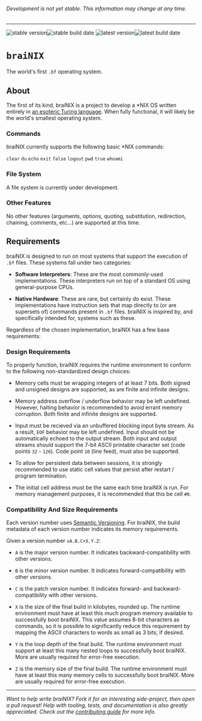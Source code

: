 ###### Development is not yet stable. This information may change at any time.
---

![stable version]![stable build date]
![latest version]![latest build date]

`braiNIX`
=========

The world's first `.bf` operating system.

About
-----

The first of its kind, braiNIX is a project to develop a \*NIX OS written
entirely in [an esoteric Turing language]. When fully functional, it will likely
be the world's smallest operating system.

### Commands

braiNIX currently supports the following basic \*NIX commands:

`clear` `du` `echo` `exit` `false` `logout` `pwd` `true` `whoami`

### File System

A file system is currently under development.

### Other Features

No other features (arguments, options, quoting, substitution, redirection,
chaining, comments, etc...) are supported at this time.


Requirements
------------

braiNIX is designed to run on most systems that support the execution of `.bf`
files. These systems fall under two categories:

- **Software Interpreters**: These are the most commonly-used implementations.
These interpreters run on top of a standard OS using general-purpose CPUs.

- **Native Hardware**: These are rare, but certainly do exist. These
implementations have instruction sets that map directly to (or are supersets of)
commands present in `.bf` files. braiNIX is inspired by, and specifically
intended for, systems such as these.

Regardless of the chosen implementation, braiNIX has a few base requirements:

### Design Requirements

To properly function, braiNIX requires the runtime environment to conform to the
following non-standardized design choices:

- Memory cells must be wrapping integers of at least 7 bits. Both signed and
unsigned designs are supported, as are finite and infinite designs.

- Memory address overflow / underflow behavior may be left undefined. However,
halting behavior is recommended to avoid errant memory corruption. Both finite
and infinite designs are supported.

- Input must be recieved via an unbuffered blocking input byte stream. As a
result, `EOF` behavior may be left undefined. Input should not be automatically
echoed to the output stream. Both input and output streams should support the
7-bit ASCII printable character set (code points `32` - `126`). Code point `10`
(line feed), must also be supported.

- To allow for persistent data between sessions, it is strongly recommended to
use static cell values that persist after restart / program termination.

- The initial cell address must be the same each time braiNIX is run. For memory
management purposes, it is recommended that this be cell `#0`.

### Compatibility And Size Requirements

Each version number uses [Semantic Versioning]. For braiNIX, the build metadata
of each version number indicates its memory requirements.

Given a version number `vA.B.C+X.Y.Z`:

- `A` is the major version number. It indicates backward-compatibility with
  other versions.

- `B` is the minor version number. It indicates forward-compatibility with
  other versions.

- `C` is the patch version number. It indicates forward- and
  backward-compatibility with other versions.

- `X` is the size of the final build in kilobytes, rounded up. The runtime
  environment must have at least this much program memory available to
  successfully boot braiNIX. This value assumes 8-bit characters as commands,
  so it is possible to significantly reduce this requirement by mapping the
  ASCII characters to words as small as 3 bits, if desired.

- `Y` is the loop depth of the final build. The runtime environment must support
  at least this many nested loops to successfully boot braiNIX. More are usually
  required for error-free execution.

- `Z` is the memory size of the final build. The runtime environment must have
  at least this many memory cells to successfully boot braiNIX. More are usually
  required for error-free execution.

--------------------------------------------------------------------------------

_Want to help write braiNIX? Fork it for an interesting side-project, then open
a pull request! Help with tooling, tests, and documentation is also greatly
appreciated. Check out the [contributing guide] for more info._

[stable version]:
https://img.shields.io/github/release/brandtbucher/brainix.svg?style=for-the-badge&label=stable

[stable build date]:
https://img.shields.io/github/release-date/brandtbucher/brainix.svg?style=for-the-badge&label=built

[latest version]:
https://img.shields.io/github/release/brandtbucher/brainix/all.svg?style=for-the-badge&label=latest

[latest build date]:
https://img.shields.io/github/release-date-pre/brandtbucher/brainix.svg?style=for-the-badge&label=built

[an esoteric Turing language]:
https://en.wikipedia.org/wiki/brainfuck

[Semantic Versioning]:
https://semver.org

[contributing guide]:
../docs/CONTRIBUTING.md
